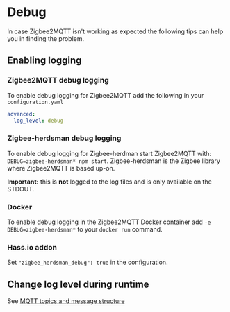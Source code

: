 ---
---
# Debug

In case Zigbee2MQTT isn't working as expected the following tips can help you in finding the problem.

## Enabling logging

### Zigbee2MQTT debug logging
To enable debug logging for Zigbee2MQTT add the following in your `configuration.yaml`

```yaml
advanced:
  log_level: debug
```

### Zigbee-herdsman debug logging
To enable debug logging for Zigbee-herdman start Zigbee2MQTT with: `DEBUG=zigbee-herdsman* npm start`. Zigbee-herdsman is the Zigbee library where Zigbee2MQTT is based up-on.

**Important:** this is **not** logged to the log files and is only available on the STDOUT.

### Docker
To enable debug logging in the Zigbee2MQTT Docker container add `-e DEBUG=zigbee-herdsman*` to your `docker run` command.

### Hass.io addon
Set `"zigbee_herdsman_debug": true` in the configuration.

## Change log level during runtime
See [MQTT topics and message structure](../information/mqtt_topics_and_message_structure.md)